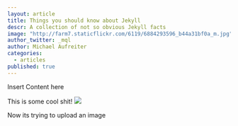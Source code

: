 ```yaml
---
layout: article
title: Things you should know about Jekyll
descr: A collection of not so obvious Jekyll facts
image: "http://farm7.staticflickr.com/6119/6884293596_b44a31bf0a_m.jpg"
author_twitter: _mql
author: Michael Aufreiter
categories: 
  - articles
published: true
---
```


Insert Content here

This is some cool shit!
![](/_posts/articles/Screen%20Shot%202013-12-17%20at%2012.21.44%20PM.png)


Now its trying to upload an image